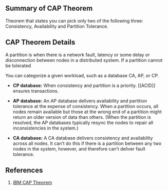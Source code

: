 ## Summary of CAP Theorem
Theorem that states you can pick only two of the following three: Consistency, Availability and Partition Tolerance. 
## CAP Theorem Details
A partition is when there is a network fault, latency or some delay or disconnection between nodes in a distributed system. If a partition cannot be tolerated 

You can categorize a given workload, such as a database CA, AP, or CP.

-   **CP database:** When consistency and partition is a priority. [[ACID]] ensures transactions.

-   **AP database:** An AP database delivers availability and partition tolerance at the expense of consistency. When a partition occurs, all nodes remain available but those at the wrong end of a partition might return an older version of data than others. (When the partition is resolved, the AP databases typically resync the nodes to repair all inconsistencies in the system.)  
      
    
-   **CA database:** A CA database delivers consistency and availability across all nodes. It can’t do this if there is a partition between any two nodes in the system, however, and therefore can’t deliver fault tolerance.

## References

1. [IBM CAP Theorem](https://www.ibm.com/topics/cap-theorem)
